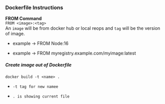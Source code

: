 ### Dockerfile Instructions

**FROM Command**
<br>
`FROM <image>:<tag>`
<br>
An `image` will be from docker hub or local reops and `tag` will be the version of image.


- example -> FROM Node:16
+ example ->  FROM myregistry.example.com/myimage:latest
 

 ##### Create image out of Dockerfile

 `docker build -t <name> .`

 + `-t tag for new namee`
 - `. is showing current file`
